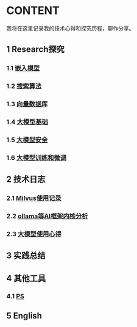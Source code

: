 # CONTENT
我将在这里记录我的技术心得和探究历程，聊作分享。

## 1 Research探究
### 1.1 [嵌入模型](https://github.com/dazelu19/dazelu19.github.io/blob/main/doc/cn/TheEmbedding_cn.md "嵌入模型")
### 1.2 [搜索算法](https://github.com/dazelu19/dazelu19.github.io/blob/main/doc/cn/SearchAlgorithm_cn.md "搜索算法探究")
### 1.3 [向量数据库](https://github.com/dazelu19/dazelu19.github.io/blob/main/doc/cn/VectorDatabase_cn.md "向量数据库探究")
### 1.4 [大模型基础](https://github.com/dazelu19/dazelu19.github.io/blob/main/doc/cn/LLMBaseKnowledge_cn.md)
### 1.5 [大模型安全](https://github.com/dazelu19/dazelu19.github.io/blob/main/doc/cn/AIModelSecurity_cn.md "大模型安全探究")
### 1.6 [大模型训练和微调](https://github.com/dazelu19/dazelu19.github.io/blob/main/doc/cn/LLMTrainFT_cn.md "大模型训练和微调探究")

## 2 技术日志
### 2.1 [Milvus使用记录](https://github.com/dazelu19/dazelu19.github.io/blob/main/doc/technology/MilvusDatabase_cn.md "Milus数据库使用记录")
### 2.2 [ollama等AI框架内核分析](https://github.com/dazelu19/dazelu19.github.io/blob/main/doc/technology/OllamaEtcAIFramework_cn.md)
### 2.3 [大模型使用心得](https://github.com/dazelu19/dazelu19.github.io/blob/main/doc/technology/LLMsUsageTops_cn.md)
## 3 实践总结

## 4 其他工具
### 4.1 [PS](https://github.com/dazelu19/dazelu19.github.io/blob/main/doc/tools/PS_cn.md)

## 5 English




